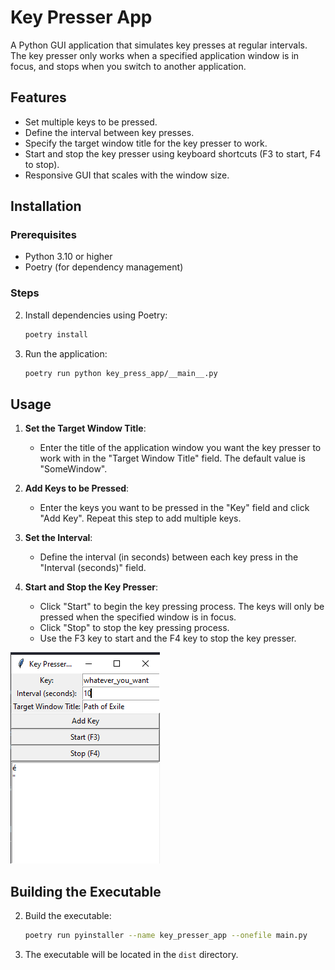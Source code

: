 # Key Presser App

A Python GUI application that simulates key presses at regular intervals. The key presser only works when a specified application window is in focus, and stops when you switch to another application.

## Features

- Set multiple keys to be pressed.
- Define the interval between key presses.
- Specify the target window title for the key presser to work.
- Start and stop the key presser using keyboard shortcuts (F3 to start, F4 to stop).
- Responsive GUI that scales with the window size.

## Installation

### Prerequisites

- Python 3.10 or higher
- Poetry (for dependency management)

### Steps

2. Install dependencies using Poetry:
    ```sh
    poetry install
    ```

3. Run the application:
    ```sh
    poetry run python key_press_app/__main__.py
    ```

## Usage

1. **Set the Target Window Title**:
    - Enter the title of the application window you want the key presser to work with in the "Target Window Title" field. The default value is "SomeWindow".

2. **Add Keys to be Pressed**:
    - Enter the keys you want to be pressed in the "Key" field and click "Add Key". Repeat this step to add multiple keys.

3. **Set the Interval**:
    - Define the interval (in seconds) between each key press in the "Interval (seconds)" field.

4. **Start and Stop the Key Presser**:
    - Click "Start" to begin the key pressing process. The keys will only be pressed when the specified window is in focus.
    - Click "Stop" to stop the key pressing process.
    - Use the F3 key to start and the F4 key to stop the key presser.
    

![Screenshot](ressources/key_presser.png)

## Building the Executable

2. Build the executable:
    ```sh
    poetry run pyinstaller --name key_presser_app --onefile main.py
    ```

3. The executable will be located in the `dist` directory.